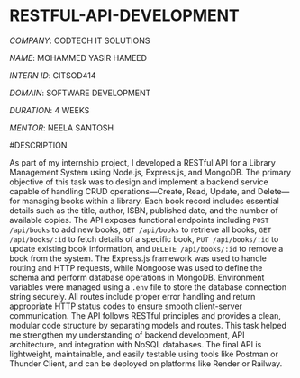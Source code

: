 # RESTFUL-API-DEVELOPMENT

*COMPANY*: CODTECH IT SOLUTIONS

*NAME*: MOHAMMED YASIR HAMEED

*INTERN ID*: CITSOD414

*DOMAIN*: SOFTWARE DEVELOPMENT

*DURATION*: 4 WEEKS

*MENTOR*: NEELA SANTOSH

#DESCRIPTION

As part of my internship project, I developed a RESTful API for a Library Management System using Node.js, Express.js, and MongoDB. The primary objective of this task was to design and implement a backend service capable of handling CRUD operations—Create, Read, Update, and Delete—for managing books within a library. Each book record includes essential details such as the title, author, ISBN, published date, and the number of available copies. The API exposes functional endpoints including `POST /api/books` to add new books, `GET /api/books` to retrieve all books, `GET /api/books/:id` to fetch details of a specific book, `PUT /api/books/:id` to update existing book information, and `DELETE /api/books/:id` to remove a book from the system. The Express.js framework was used to handle routing and HTTP requests, while Mongoose was used to define the schema and perform database operations in MongoDB. Environment variables were managed using a `.env` file to store the database connection string securely. All routes include proper error handling and return appropriate HTTP status codes to ensure smooth client-server communication. The API follows RESTful principles and provides a clean, modular code structure by separating models and routes. This task helped me strengthen my understanding of backend development, API architecture, and integration with NoSQL databases. The final API is lightweight, maintainable, and easily testable using tools like Postman or Thunder Client, and can be deployed on platforms like Render or Railway.
